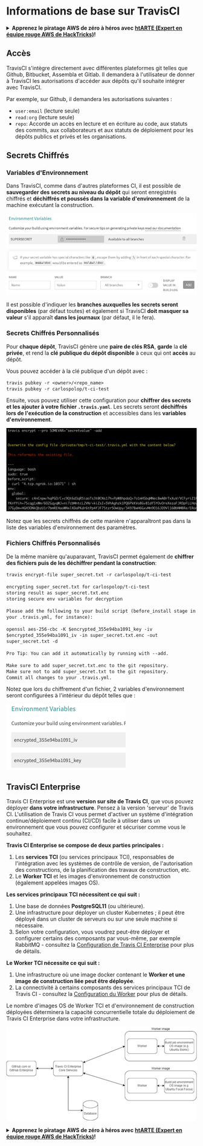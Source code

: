 # Informations de base sur TravisCI

<details>

<summary><strong>Apprenez le piratage AWS de zéro à héros avec</strong> <a href="https://training.hacktricks.xyz/courses/arte"><strong>htARTE (Expert en équipe rouge AWS de HackTricks)</strong></a><strong>!</strong></summary>

Autres façons de soutenir HackTricks :

* Si vous souhaitez voir votre **entreprise annoncée dans HackTricks** ou **télécharger HackTricks en PDF**, consultez les [**PLANS D'ABONNEMENT**](https://github.com/sponsors/carlospolop) !
* Obtenez le [**swag officiel PEASS & HackTricks**](https://peass.creator-spring.com)
* Découvrez [**La famille PEASS**](https://opensea.io/collection/the-peass-family), notre collection exclusive de [**NFTs**](https://opensea.io/collection/the-peass-family)
* **Rejoignez le** 💬 [**groupe Discord**](https://discord.gg/hRep4RUj7f) ou le [**groupe Telegram**](https://t.me/peass) ou **suivez-nous** sur **Twitter** 🐦 [**@hacktricks\_live**](https://twitter.com/hacktricks\_live)**.**
* **Partagez vos astuces de piratage en soumettant des PR aux** [**HackTricks**](https://github.com/carlospolop/hacktricks) et [**HackTricks Cloud**](https://github.com/carlospolop/hacktricks-cloud) dépôts GitHub.

</details>

## Accès

TravisCI s'intègre directement avec différentes plateformes git telles que Github, Bitbucket, Assembla et Gitlab. Il demandera à l'utilisateur de donner à TravisCI les autorisations d'accéder aux dépôts qu'il souhaite intégrer avec TravisCI.

Par exemple, sur Github, il demandera les autorisations suivantes :

* `user:email` (lecture seule)
* `read:org` (lecture seule)
* `repo`: Accorde un accès en lecture et en écriture au code, aux statuts des commits, aux collaborateurs et aux statuts de déploiement pour les dépôts publics et privés et les organisations.

## Secrets Chiffrés

### Variables d'Environnement

Dans TravisCI, comme dans d'autres plateformes CI, il est possible de **sauvegarder des secrets au niveau du dépôt** qui seront enregistrés chiffrés et **déchiffrés et poussés dans la variable d'environnement** de la machine exécutant la construction.

![](<../../.gitbook/assets/image (203).png>)

Il est possible d'indiquer les **branches auxquelles les secrets seront disponibles** (par défaut toutes) et également si TravisCI **doit masquer sa valeur** s'il apparaît **dans les journaux** (par défaut, il le fera).

### Secrets Chiffrés Personnalisés

Pour **chaque dépôt**, TravisCI génère une **paire de clés RSA**, **garde** la **clé privée**, et rend la **clé publique du dépôt disponible** à ceux qui ont **accès** au dépôt.

Vous pouvez accéder à la clé publique d'un dépôt avec :
```
travis pubkey -r <owner>/<repo_name>
travis pubkey -r carlospolop/t-ci-test
```
Ensuite, vous pouvez utiliser cette configuration pour **chiffrer des secrets et les ajouter à votre fichier `.travis.yaml`**. Les secrets seront **déchiffrés lors de l'exécution de la construction** et accessibles dans les **variables d'environnement**.

![](<../../.gitbook/assets/image (139).png>)

Notez que les secrets chiffrés de cette manière n'apparaîtront pas dans la liste des variables d'environnement des paramètres.

### Fichiers Chiffrés Personnalisés

De la même manière qu'auparavant, TravisCI permet également de **chiffrer des fichiers puis de les déchiffrer pendant la construction**:
```
travis encrypt-file super_secret.txt -r carlospolop/t-ci-test

encrypting super_secret.txt for carlospolop/t-ci-test
storing result as super_secret.txt.enc
storing secure env variables for decryption

Please add the following to your build script (before_install stage in your .travis.yml, for instance):

openssl aes-256-cbc -K $encrypted_355e94ba1091_key -iv $encrypted_355e94ba1091_iv -in super_secret.txt.enc -out super_secret.txt -d

Pro Tip: You can add it automatically by running with --add.

Make sure to add super_secret.txt.enc to the git repository.
Make sure not to add super_secret.txt to the git repository.
Commit all changes to your .travis.yml.
```
Notez que lors du chiffrement d'un fichier, 2 variables d'environnement seront configurées à l'intérieur du dépôt telles que :

![](<../../.gitbook/assets/image (170).png>)

## TravisCI Enterprise

Travis CI Enterprise est une **version sur site de Travis CI**, que vous pouvez déployer **dans votre infrastructure**. Pensez à la version 'serveur' de Travis CI. L'utilisation de Travis CI vous permet d'activer un système d'intégration continue/déploiement continu (CI/CD) facile à utiliser dans un environnement que vous pouvez configurer et sécuriser comme vous le souhaitez.

**Travis CI Enterprise se compose de deux parties principales :**

1. Les **services TCI** (ou services principaux TCI), responsables de l'intégration avec les systèmes de contrôle de version, de l'autorisation des constructions, de la planification des travaux de construction, etc.
2. Le **Worker TCI** et les images d'environnement de construction (également appelées images OS).

**Les services principaux TCI nécessitent ce qui suit :**

1. Une base de données **PostgreSQL11** (ou ultérieure).
2. Une infrastructure pour déployer un cluster Kubernetes ; il peut être déployé dans un cluster de serveurs ou sur une seule machine si nécessaire.
3. Selon votre configuration, vous voudrez peut-être déployer et configurer certains des composants par vous-même, par exemple RabbitMQ - consultez la [Configuration de Travis CI Enterprise](https://docs.travis-ci.com/user/enterprise/tcie-3.x-setting-up-travis-ci-enterprise/) pour plus de détails.

**Le Worker TCI nécessite ce qui suit :**

1. Une infrastructure où une image docker contenant le **Worker et une image de construction liée peut être déployée**.
2. La connectivité à certains composants des services principaux TCI de Travis CI - consultez la [Configuration du Worker](https://docs.travis-ci.com/user/enterprise/setting-up-worker/) pour plus de détails.

Le nombre d'images OS de Worker TCI et d'environnement de construction déployées déterminera la capacité concurrentielle totale du déploiement de Travis CI Enterprise dans votre infrastructure.

![](<../../.gitbook/assets/image (199).png>)

<details>

<summary><strong>Apprenez le piratage AWS de zéro à héros avec</strong> <a href="https://training.hacktricks.xyz/courses/arte"><strong>htARTE (Expert en équipe rouge AWS de HackTricks)</strong></a><strong>!</strong></summary>

Autres façons de soutenir HackTricks :

* Si vous souhaitez voir votre **entreprise annoncée dans HackTricks** ou **télécharger HackTricks en PDF**, consultez les [**PLANS D'ABONNEMENT**](https://github.com/sponsors/carlospolop) !
* Obtenez le [**swag officiel PEASS & HackTricks**](https://peass.creator-spring.com)
* Découvrez [**La famille PEASS**](https://opensea.io/collection/the-peass-family), notre collection exclusive de [**NFTs**](https://opensea.io/collection/the-peass-family)
* **Rejoignez le** 💬 [**groupe Discord**](https://discord.gg/hRep4RUj7f) ou le [**groupe Telegram**](https://t.me/peass) ou **suivez-nous** sur **Twitter** 🐦 [**@hacktricks\_live**](https://twitter.com/hacktricks\_live)**.**
* **Partagez vos astuces de piratage en soumettant des PR aux** [**HackTricks**](https://github.com/carlospolop/hacktricks) et [**HackTricks Cloud**](https://github.com/carlospolop/hacktricks-cloud) github repos.

</details>
